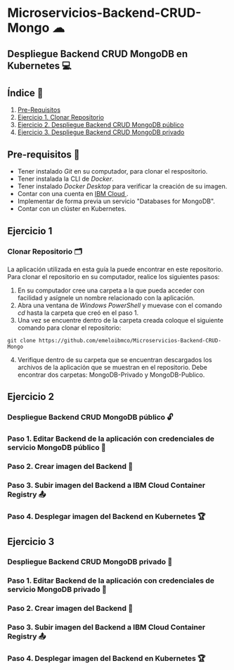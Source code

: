 # Microservicios-Backend-CRUD-Mongo ☁
## Despliegue Backend CRUD MongoDB en Kubernetes 💻

## Índice  📰
1. [Pre-Requisitos](#Pre-Requisitos-pencil)
2. [Ejercicio 1. Clonar Repositorio](#Ejercicio-1)
3. [Ejercicio 2. Despliegue Backend CRUD MongoDB público](#Ejercicio-2)
4. [Ejercicio 3. Despliegue Backend CRUD MongoDB privado](#Ejercicio-3)

## Pre-requisitos :pencil:
* Tener instalado *Git* en su computador, para clonar el respositorio.
* Tener instalada la CLI de *Docker*.
* Tener instalado *Docker Desktop* para verificar la creación de su imagen.
* Contar con una cuenta en <a href="https://cloud.ibm.com/"> IBM Cloud </a>.
* Implementar de forma previa un servicio "Databases for MongoDB".
* Contar con un clúster en Kubernetes.

## Ejercicio 1
### Clonar Repositorio 🗂
La aplicación utilizada en esta guía la puede encontrar en este repositorio. Para clonar el repositorio en su computador, realice los siguientes pasos:

1. En su computador cree una carpeta a la que pueda acceder con facilidad y asígnele un nombre relacionado con la aplicación.
2. Abra una ventana de *Windows PowerShell* y muevase con el comando *cd* hasta la carpeta que creó en el paso 1.
3. Una vez se encuentre dentro de la carpeta creada coloque el siguiente comando para clonar el repositorio:
```
git clone https://github.com/emeloibmco/Microservicios-Backend-CRUD-Mongo
```
4. Verifique dentro de su carpeta que se encuentran descargados los archivos de la aplicación que se muestran en el repositorio. Debe encontrar dos carpetas: MongoDB-Privado y MongoDB-Publico.


## Ejercicio 2
### Despliegue Backend CRUD MongoDB público 🔓
### Paso 1. Editar Backend de la aplicación con credenciales de servicio MongoDB público 📝
### Paso 2. Crear imagen del Backend 📱
### Paso 3. Subir imagen del Backend a IBM Cloud Container Registry 📤
### Paso 4. Desplegar imagen del Backend en Kubernetes 🏆


## Ejercicio 3
### Despliegue Backend CRUD MongoDB privado 🔐
### Paso 1. Editar Backend de la aplicación con credenciales de servicio MongoDB privado 📝
### Paso 2. Crear imagen del Backend 📱
### Paso 3. Subir imagen del Backend a IBM Cloud Container Registry 📤
### Paso 4. Desplegar imagen del Backend en Kubernetes 🏆
